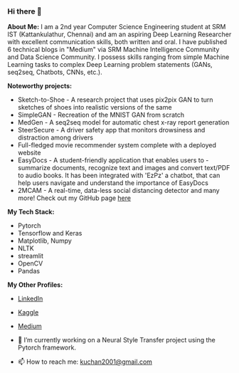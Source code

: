 ### Hi there 👋

__About Me:__
I am a 2nd year Computer Science Engineering student at SRM IST (Kattankulathur, Chennai) and am an aspiring Deep Learning Researcher with excellent communication skills, both written and oral. I have published 6 technical blogs in "Medium" via SRM Machine Intelligence Community and Data Science Community. I possess skills ranging from simple Machine Learning tasks to complex Deep Learning problem statements (GANs, seq2seq, Chatbots, CNNs, etc.).

__Noteworthy projects:__
- Sketch-to-Shoe - A research project that uses pix2pix GAN to turn sketches of shoes into realistic versions of the same
- SimpleGAN - Recreation of the MNIST GAN from scratch
- MedGen - A seq2seq model for automatic chest x-ray report generation
- SteerSecure - A driver safety app that monitors drowsiness and distraction among drivers
- Full-fledged movie recommender system complete with a deployed website
- EasyDocs - A student-friendly application that enables users to - summarize documents, recognize text and images and convert text/PDF to audio books. It has been integrated with 'EzPz' a chatbot, that can help users navigate and understand the importance of EasyDocs
- 2MCAM - A real-time, data-less social distancing detector and many more! Check out my GitHub page [here](https://github.com/01pooja10)

__My Tech Stack:__
- Pytorch
- Tensorflow and Keras
- Matplotlib, Numpy
- NLTK
- streamlit
- OpenCV
- Pandas

__My Other Profiles:__
- [LinkedIn](https://www.linkedin.com/in/pooja-ravi-9b88861b2/)
- [Kaggle](https://www.kaggle.com/poojaravi01)
- [Medium](https://medium.com/@kuchan2001)


- 🔭 I’m currently working on a Neural Style Transfer project using the Pytorch framework.

- 📫 How to reach me: kuchan2001@gmail.com


<!--
**01pooja10/01pooja10** is a ✨ _special_ ✨ repository because its `README.md` (this file) appears on your GitHub profile.

Here are some ideas to get you started:

- 🔭 I’m currently working on ...
- 🌱 I’m currently learning ...
- 👯 I’m looking to collaborate on ...
- 🤔 I’m looking for help with ...
- 💬 Ask me about ...
- 📫 How to reach me: ...
- 😄 Pronouns: ...
- ⚡ Fun fact: ...
-->

